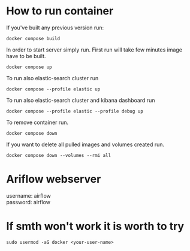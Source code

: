 # How to run container
If you've built any previous version run:
```
docker compose build
```

In order to start server simply run. First run will take few minutes image have to be built.
```
docker compose up
```

To run also elastic-search cluster run
```
docker compose --profile elastic up
```

To run also elastic-search cluster and kibana dashboard run
```
docker compose --profile elastic --profile debug up
```

To remove container run.
```
docker compose down
```

If you want to delete all pulled images and volumes created run.
```
docker compose down --volumes --rmi all
```

# Ariflow webserver

username: airflow \
password: airflow

# If smth won't work it is worth to try
```
sudo usermod -aG docker <your-user-name>
```
